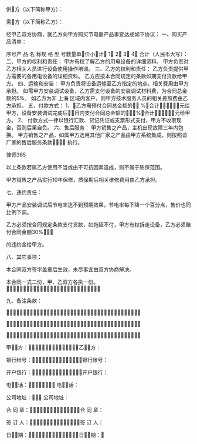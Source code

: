 
 



供方（以下简称甲方）： 


需方（以下简称乙方）：

经甲乙双方协商，就乙方向甲方购买节电器产品事宜达成如下协议：
一、购买产品清单：

序号产 品 名 称规 格 型 号数量单价小计 
1 
2 
3 
4 
合计（人民币大写）： 
二、甲方的权利和责任：
甲方有权了解乙方的用电设备的详细资料。
甲方负责对乙方相关人员进行设备使用操作培训。
三、乙方的权利和责任：
乙方负责提供甲方需要的各用电设备的详细资料。
乙方应按本合同规定的条款如期支付货款给甲方。
四、运输和安装：
甲方负责将设备运输至乙方指定的地点，相关费用由甲方承担。
如需甲方安装调试设备，乙方需支付设备的安装调试材料费，为合同总金额的5%。
如乙方为非
上海
区域内客户，则甲方技术服务人员的相关差旅费由乙方承担。
五、付款方式：
1、乙方需预付合同总金额的 %，合计元给甲方，设备安装调试完成后日内支付合同总金额的%，合计元给甲方。
2、 付款方式一律以银行汇款、贷记凭证或支票形式支付，甲方不收取现金，否则后果自负。
六、售后服务：
甲方销售之产品，主机出现故障三年内包换。
甲方销售之产品，如属甲方选用其他厂家之产品由甲方系统集成，则按照该厂家的售后服务条款
执行。




 
律师365






以上条款若属乙方使用不当或由不可抗因素造成，则不属于质保范围。

甲方销售之产品实行10年保修，质保期后相关维修费用由乙方承担。

七、违约责任：

甲方产品安装调试后节电率达不到预期效果，节电率每下降一个百分点，售价也同比例下调。

乙方必须按合同规定条款支付货款，如拖延不付，甲方有权拆走设备，乙方必须赔付合同金额30% 

的违约金给甲方。

八、其它事项：

本合同双方签字盖章后生效，未尽事宜由双方协商解决。

本合同一式二份，甲、乙双方各执一份。 

九、备注条款： 











甲方：乙方：

银行帐号：银行帐号：

开户银行：开户银行：

电话： 电话：

公司地址： 公司地址：





合 同 章：合 同 章：





签 订 人：签 订 人：

日期：日期： 


 


 

 
 
 
 
 
  


  
 

  


  


  
 
 
 
 

